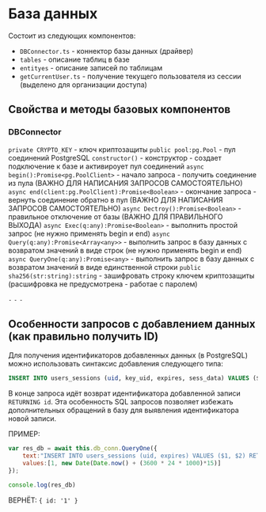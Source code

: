 # База данных

Состоит из следующих компонентов:
- ``DBConnector.ts`` - коннектор базы данных (драйвер)
- ``tables`` - описание таблиц в базе
- ``entityes`` - описание записей по таблицам
- ``getCurrentUser.ts`` - получение текущего пользователя из сессии (выделено для организации доступа)


## Свойства и методы базовых компонентов

### DBConnector

``private CRYPTO_KEY`` - ключ криптозащиты
``public pool:pg.Pool`` - пул соединений PostgreSQL
``constructor()`` - конструктор - создает подключение к базе и активироует пул соединений
``async begin():Promise<pg.PoolClient>`` - начало запроса - получить соединение из пула (ВАЖНО ДЛЯ НАПИСАНИЯ ЗАПРОСОВ САМОСТОЯТЕЛЬНО)
``async end(client:pg.PoolClient):Promise<Boolean>`` - окончание запроса - вернуть соединение обратно в пул (ВАЖНО ДЛЯ НАПИСАНИЯ ЗАПРОСОВ САМОСТОЯТЕЛЬНО)
``async Dectroy():Promise<Boolean>`` - правильное отключение от базы (ВАЖНО ДЛЯ ПРАВИЛЬНОГО ВЫХОДА)
``async Exec(q:any):Promise<Boolean>`` - выполнить простой запрос (не нужно применять begin и end)
``async Query(q:any):Promise<Array<any>>`` - выполнить запрос в базу данных с возвратом значений в виде строк (не нужно применять begin и end)
``async QueryOne(q:any):Promise<any>`` - выполнить запрос в базу данных с возвратом значений в виде единственной строки
``public sha256(str:string):string`` - зашифровать строку ключем криптозащиты (расшифровка не предусмотрена - работае с паролем)



``-``
``-``
``-``



## Особенности запросов с добавлением данных (как правильно получить ID)

Для получения идентификаторов добавленных данных (в PostgreSQL) можно использовать синтаксис добавления следующего типа:

```sql
INSERT INTO users_sessions (uid, key_uid, expires, sess_data) VALUES ($1, $2, $3, $4) RETURNING id;
```

В конце запроса идёт возврат идентификатора добавленной записи ``RETURNING id``.
Эта особенность SQL запросов позволяет избежать дополнительных обращений в базу для выявления идентификатора новой записи.

ПРИМЕР:
```js
var res_db = await this.db_conn.QueryOne({
    text:"INSERT INTO users_sessions (uid, expires) VALUES ($1, $2) RETURNING id",
    values:[1, new Date(Date.now() + (3600 * 24 * 1000)*15)]
});

console.log(res_db)
```
ВЕРНЁТ: ``{ id: '1' }``

